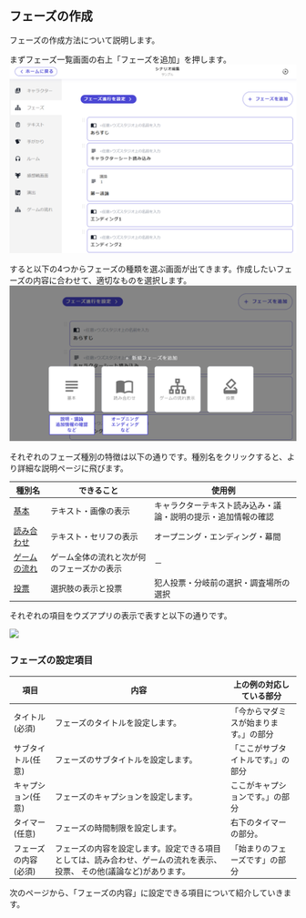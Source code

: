 ## フェーズの作成

フェーズの作成方法について説明します。

まずフェーズ一覧画面の右上「フェーズを追加」を押します。
![](../../images/phase1.png)

すると以下の4つからフェーズの種類を選ぶ画面が出てきます。作成したいフェーズの内容に合わせて、適切なものを選択します。
![](../../images/phase2.png)

それぞれのフェーズ種別の特徴は以下の通りです。種別名をクリックすると、より詳細な説明ページに飛びます。

| 種別名                 | できること                           | 使用例             |
| -------------------- | ----------------------------- | ------------------------------------- |
| [基本]()     | テキスト・画像の表示 | キャラクターテキスト読み込み・議論・説明の提示・追加情報の確認 |
| [読み合わせ]()  | テキスト・セリフの表示 | オープニング・エンディング・幕間 |
| [ゲームの流れ]()   | ゲーム全体の流れと次が何のフェーズかの表示  | －       |
| [投票]()       | 選択肢の表示と投票  | 犯人投票・分岐前の選択・調査場所の選択 |




それぞれの項目をウズアプリの表示で表すと以下の通りです。

![](https://imagedelivery.net/htp-D7B2hJT5XtdWYN9e7Q/8346f546-6037-49d6-13f9-c8daae622e00/original)

### フェーズの設定項目

| 項目                 | 内容                                                                                                                    | 上の例の対応している部分               |
| -------------------- | ----------------------------------------------------------------------------------------------------------------------- | -------------------------------------- |
| タイトル(必須)       | フェーズのタイトルを設定します。                                                                                        | 「今からマダミスが始まります。」の部分 |
| サブタイトル(任意)   | フェーズのサブタイトルを設定します。                                                                                    | 「ここがサブタイトルです。」の部分     |
| キャプション(任意)   | フェーズのキャプションを設定します。                                                                                    | ここがキャプションです。」の部分       |
| タイマー(任意)       | フェーズの時間制限を設定します。                                                                                        | 右下のタイマーの部分。                 |
| フェーズの内容(必須) | フェーズの内容を設定します。設定できる項目としては、読み合わせ、ゲームの流れを表示、投票、 その他(議論など)があります。 | 「始まりのフェーズです」の部分         |

次のページから、「フェーズの内容」に設定できる項目について紹介していきます。
